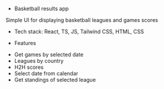 * Basketball results app

Simple UI for displaying basketball leagues and games scores

* Tech stack: React, TS, JS, Tailwind CSS, HTML, CSS


* Features

- Get games by selected date
- Leagues by country
- H2H scores
- Select date from calendar
- Get standings of selected league
